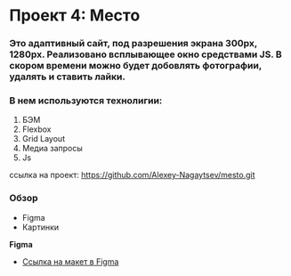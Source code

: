 # Проект 4: Место

### Это  адаптивный сайт, под разрешения экрана 300px, 1280px. Реализовано всплывающее окно средствами JS. В скором времени можно будет добовлять фотографии, удалять и ставить лайки. 

### В нем используются технолигии: 
1. БЭМ
2. Flexbox
3. Grid Layout
4. Медиа запросы
5. Js

ссылка на проект: https://github.com/Alexey-Nagaytsev/mesto.git

### Обзор

* Figma
* Картинки

**Figma**

* [Ссылка на макет в Figma](https://www.figma.com/file/StZjf8HnoeLdiXS7dYrLAh/JavaScript.-Sprint-4)